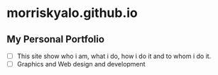 # morriskyalo.github.io

## My Personal Portfolio

- [ ] This site show who i am, what i do, how i do it and to whom i do it.
- [ ] Graphics and Web design and development 
